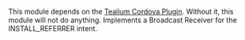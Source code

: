 
This module depends on the [Tealium Cordova Plugin](https://github.com/tealium/cordova-plugin). Without it, this module will not do anything.
Implements a Broadcast Receiver for the INSTALL_REFERRER intent.
